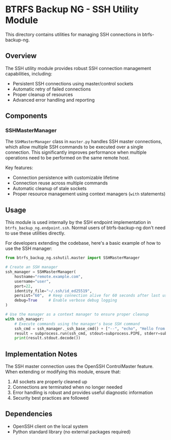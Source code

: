 # BTRFS Backup NG - SSH Utility Module

This directory contains utilities for managing SSH connections in btrfs-backup-ng.

## Overview

The SSH utility module provides robust SSH connection management capabilities, including:

- Persistent SSH connections using master/control sockets
- Automatic retry of failed connections
- Proper cleanup of resources
- Advanced error handling and reporting

## Components

### SSHMasterManager

The `SSHMasterManager` class in `master.py` handles SSH master connections, which allow multiple SSH commands to be executed over a single connection. This significantly improves performance when multiple operations need to be performed on the same remote host.

Key features:
- Connection persistence with customizable lifetime
- Connection reuse across multiple commands
- Automatic cleanup of stale sockets
- Proper resource management using context managers (`with` statements)

## Usage

This module is used internally by the SSH endpoint implementation in `btrfs_backup_ng.endpoint.ssh`. Normal users of btrfs-backup-ng don't need to use these utilities directly.

For developers extending the codebase, here's a basic example of how to use the SSH manager:

```python
from btrfs_backup_ng.sshutil.master import SSHMasterManager

# Create an SSH manager
ssh_manager = SSHMasterManager(
    hostname="remote.example.com",
    username="user",
    port=22,
    identity_file="~/.ssh/id_ed25519",
    persist="60",  # Keep connection alive for 60 seconds after last use
    debug=True     # Enable verbose debug logging
)

# Use the manager as a context manager to ensure proper cleanup
with ssh_manager:
    # Execute commands using the manager's base SSH command
    ssh_cmd = ssh_manager._ssh_base_cmd() + ["--", "echo", "Hello from remote"]
    result = subprocess.run(ssh_cmd, stdout=subprocess.PIPE, stderr=subprocess.PIPE)
    print(result.stdout.decode())
```

## Implementation Notes

The SSH master connection uses the OpenSSH ControlMaster feature. When extending or modifying this module, ensure that:

1. All sockets are properly cleaned up
2. Connections are terminated when no longer needed
3. Error handling is robust and provides useful diagnostic information
4. Security best practices are followed

## Dependencies

- OpenSSH client on the local system
- Python standard library (no external packages required)